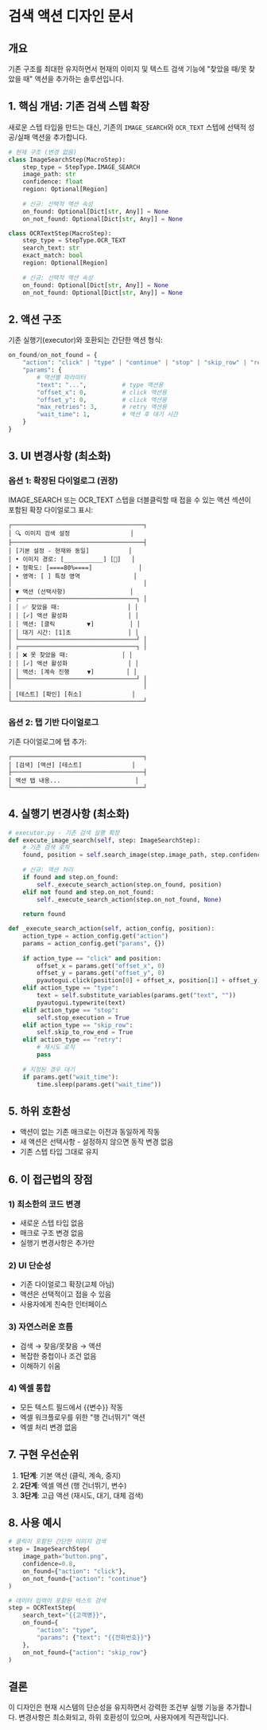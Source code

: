 # 검색 액션 디자인 문서

## 개요

기존 구조를 최대한 유지하면서 현재의 이미지 및 텍스트 검색 기능에 "찾았을 때/못 찾았을 때" 액션을 추가하는 솔루션입니다.

## 1. 핵심 개념: 기존 검색 스텝 확장

새로운 스텝 타입을 만드는 대신, 기존의 `IMAGE_SEARCH`와 `OCR_TEXT` 스텝에 선택적 성공/실패 액션을 추가합니다.

```python
# 현재 구조 (변경 없음)
class ImageSearchStep(MacroStep):
    step_type = StepType.IMAGE_SEARCH
    image_path: str
    confidence: float
    region: Optional[Region]
    
    # 신규: 선택적 액션 속성
    on_found: Optional[Dict[str, Any]] = None
    on_not_found: Optional[Dict[str, Any]] = None

class OCRTextStep(MacroStep):
    step_type = StepType.OCR_TEXT
    search_text: str
    exact_match: bool
    region: Optional[Region]
    
    # 신규: 선택적 액션 속성
    on_found: Optional[Dict[str, Any]] = None
    on_not_found: Optional[Dict[str, Any]] = None
```

## 2. 액션 구조

기존 실행기(executor)와 호환되는 간단한 액션 형식:

```python
on_found/on_not_found = {
    "action": "click" | "type" | "continue" | "stop" | "skip_row" | "retry",
    "params": {
        # 액션별 파라미터
        "text": "...",          # type 액션용
        "offset_x": 0,          # click 액션용
        "offset_y": 0,          # click 액션용
        "max_retries": 3,       # retry 액션용
        "wait_time": 1,         # 액션 후 대기 시간
    }
}
```

## 3. UI 변경사항 (최소화)

### 옵션 1: 확장된 다이얼로그 (권장)

IMAGE_SEARCH 또는 OCR_TEXT 스텝을 더블클릭할 때 접을 수 있는 액션 섹션이 포함된 확장 다이얼로그 표시:

```
┌─────────────────────────────────────┐
│ 🔍 이미지 검색 설정                 │
├─────────────────────────────────────┤
│ [기본 설정 - 현재와 동일]           │
│ • 이미지 경로: [___________] [📁]   │
│ • 정확도: [====80%====]             │
│ • 영역: [ ] 특정 영역               │
│                                     │
│ ▼ 액션 (선택사항)                  │
│ ┌─────────────────────────────────┐ │
│ │ ✅ 찾았을 때:                   │ │
│ │ [✓] 액션 활성화                 │ │
│ │ 액션: [클릭         ▼]          │ │
│ │ 대기 시간: [1]초                │ │
│ └─────────────────────────────────┘ │
│ ┌─────────────────────────────────┐ │
│ │ ❌ 못 찾았을 때:               │ │
│ │ [✓] 액션 활성화                 │ │
│ │ 액션: [계속 진행     ▼]         │ │
│ └─────────────────────────────────┘ │
│                                     │
│ [테스트] [확인] [취소]              │
└─────────────────────────────────────┘
```

### 옵션 2: 탭 기반 다이얼로그

기존 다이얼로그에 탭 추가:

```
┌─────────────────────────────────────┐
│ [검색] [액션] [테스트]              │
├─────────────────────────────────────┤
│ 액션 탭 내용...                     │
└─────────────────────────────────────┘
```

## 4. 실행기 변경사항 (최소화)

```python
# executor.py - 기존 검색 실행 확장
def execute_image_search(self, step: ImageSearchStep):
    # 기존 검색 로직
    found, position = self.search_image(step.image_path, step.confidence)
    
    # 신규: 액션 처리
    if found and step.on_found:
        self._execute_search_action(step.on_found, position)
    elif not found and step.on_not_found:
        self._execute_search_action(step.on_not_found, None)
    
    return found

def _execute_search_action(self, action_config, position):
    action_type = action_config.get("action")
    params = action_config.get("params", {})
    
    if action_type == "click" and position:
        offset_x = params.get("offset_x", 0)
        offset_y = params.get("offset_y", 0)
        pyautogui.click(position[0] + offset_x, position[1] + offset_y)
    elif action_type == "type":
        text = self.substitute_variables(params.get("text", ""))
        pyautogui.typewrite(text)
    elif action_type == "stop":
        self.stop_execution = True
    elif action_type == "skip_row":
        self.skip_to_row_end = True
    elif action_type == "retry":
        # 재시도 로직
        pass
    
    # 지정된 경우 대기
    if params.get("wait_time"):
        time.sleep(params.get("wait_time"))
```

## 5. 하위 호환성

- 액션이 없는 기존 매크로는 이전과 동일하게 작동
- 새 액션은 선택사항 - 설정하지 않으면 동작 변경 없음
- 기존 스텝 타입 그대로 유지

## 6. 이 접근법의 장점

### 1) 최소한의 코드 변경
- 새로운 스텝 타입 없음
- 매크로 구조 변경 없음
- 실행기 변경사항은 추가만

### 2) UI 단순성
- 기존 다이얼로그 확장(교체 아님)
- 액션은 선택적이고 접을 수 있음
- 사용자에게 친숙한 인터페이스

### 3) 자연스러운 흐름
- 검색 → 찾음/못찾음 → 액션
- 복잡한 중첩이나 조건 없음
- 이해하기 쉬움

### 4) 엑셀 통합
- 모든 텍스트 필드에서 {{변수}} 작동
- 엑셀 워크플로우를 위한 "행 건너뛰기" 액션
- 엑셀 처리 변경 없음

## 7. 구현 우선순위

1. **1단계**: 기본 액션 (클릭, 계속, 중지)
2. **2단계**: 엑셀 액션 (행 건너뛰기, 변수)
3. **3단계**: 고급 액션 (재시도, 대기, 대체 검색)

## 8. 사용 예시

```python
# 클릭이 포함된 간단한 이미지 검색
step = ImageSearchStep(
    image_path="button.png",
    confidence=0.8,
    on_found={"action": "click"},
    on_not_found={"action": "continue"}
)

# 데이터 입력이 포함된 텍스트 검색
step = OCRTextStep(
    search_text="{{고객명}}",
    on_found={
        "action": "type",
        "params": {"text": "{{전화번호}}"}
    },
    on_not_found={"action": "skip_row"}
)
```

## 결론

이 디자인은 현재 시스템의 단순성을 유지하면서 강력한 조건부 실행 기능을 추가합니다. 변경사항은 최소화되고, 하위 호환성이 있으며, 사용자에게 직관적입니다.